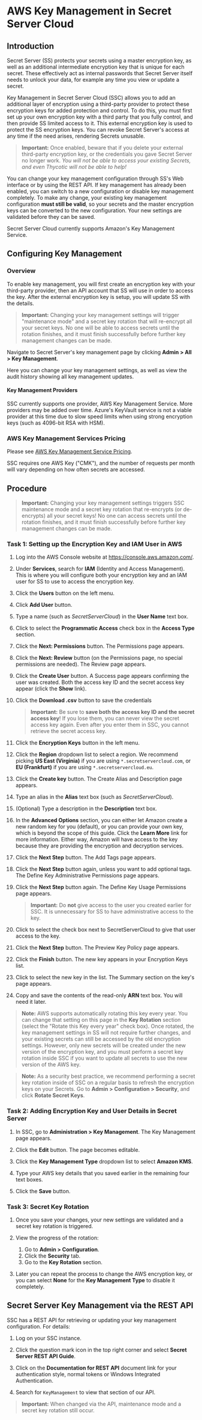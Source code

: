 [title]: # (AWS Key Management in Secret Server Cloud)
[tags]: # (secret server cloud, aws)
[priority]: # (1000)
[redirect]: # (CloudKeyManagement)

# AWS Key Management in Secret Server Cloud

## Introduction

Secret Server (SS) protects your secrets using a master encryption key, as well as an additional intermediate encryption key that is unique for each secret. These effectively act as internal passwords that Secret Server itself needs to unlock your data, for example any time you view or update a secret.

Key Management in Secret Server Cloud (SSC) allows you to add an additional layer of encryption using a third-party provider to protect these encryption keys for added protection and control. To do this, you must first set up your own encryption key with a third party that you fully control, and then provide SS limited access to it. This external encryption key is used to protect the SS encryption keys. You can revoke Secret Server's access at any time if the need arises, rendering Secrets unusable.

> **Important:** Once enabled, beware that if you delete your external third-party encryption key, or the credentials you gave Secret Server no longer work. *You will not be able to access your existing Secrets, and even Thycotic will not be able to help!*

You can change your key management configuration through SS's Web interface or by using the REST API. If key management has already been enabled, you can switch to a new configuration or disable key management completely. To make any change, your existing key management configuration **must still be valid**, so your secrets and the master encryption keys can be converted to the new configuration. Your new settings are validated before they can be saved.

Secret Server Cloud currently supports  Amazon's Key Management Service.

## Configuring Key Management

### Overview

To enable key management, you will first create an encryption key with your third-party provider, then an API account that SS will use in order to access the key. After the external encryption key is setup, you will update SS with the details.

> **Important:** Changing your key management settings will trigger "maintenance mode" and a secret key rotation that will re-encrypt all your secret keys. No one will be able to access secrets until the rotation finishes, and it must finish successfully before further key management changes can be made.

 Navigate to Secret Server's key management page by clicking **Admin \> All \> Key Management**.

 Here you can change your key management settings, as well as view the audit history showing all key management updates.

#### Key Management Providers

SSC currently supports one provider, AWS Key Management Service. More providers may be added over time. Azure's KeyVault service is not a viable provider at this time due to slow speed limits when using strong encryption keys (such as 4096-bit RSA with HSM).

### AWS Key Management Services Pricing

Please see [AWS Key Management Service Pricing](https://aws.amazon.com/kms/pricing/).

SSC requires one AWS Key ("CMK"), and the number of requests per month will vary depending on how often secrets are accessed.

## Procedure

> **Important:** Changing your key management settings triggers SSC maintenance mode and a secret key rotation that re-encrypts (or de-encrypts) all your secret keys! No one can access secrets until the rotation finishes, and it must finish successfully before further key management changes can be made.

### Task 1: Setting up the Encryption Key and IAM User in AWS

1. Log into the AWS Console website at https://console.aws.amazon.com/.

1. Under **Services**, search for **IAM** (Identity and Access Management). This is where you will configure both your encryption key and  an IAM user for SS to use to access the encryption key.

1. Click the **Users** button on the left menu.

1. Click **Add User** button.

1. Type a name (such as *SecretServerCloud*) in the **User Name** text box.

1. Click to select the **Programmatic Access** check box in the **Access Type** section.

1. Click the **Next: Permissions** button. The Permissions page appears.

1. Click the **Next: Review** button (on the Permissions page, no special permissions are needed). The Review page appears.

1. Click the **Create User** button. A Success page appears confirming the user was created. Both the access key ID and the secret access key appear (click the **Show** link).

1. Click the **Download .csv** button to save the credentials

   > **Important:**  Be sure to **save both the  access key ID and the secret access key**! If you lose them, you can never view the secret access key again. Even after you enter them in SSC, you cannot retrieve the secret access key.

1. Click the **Encryption Keys** button in the left menu.

1. Click the **Region** dropdown list to select a region. We recommend picking **US East (Virginia)** if you are using `*.secretservercloud.com`, or **EU (Frankfurt)** if you are using `*.secretservercloud.eu`.

1. Click the **Create key** button. The Create Alias and Description page appears.

1. Type an alias in the **Alias** text box (such as *SecretServerCloud*).

1. (Optional) Type a description in the **Description** text box.

1. In the **Advanced Options** section, you can either let Amazon create a new random key for you (default), or you can provide your own key, which is beyond the scope of this guide. Click the **Learn More** link for more information. Either way, Amazon will have access to the key because they are providing the encryption and decryption services.

1. Click the **Next Step** button. The Add Tags page appears.

1. Click the **Next Step** button again, unless you want to add optional tags. The Define Key Administrative Permissions page appears.

1. Click the **Next Step** button again. The Define Key Usage Permissions page appears.

   > **Important:**  Do **not** give access to the user you created earlier for SSC. It is unnecessary for SS to have administrative     access to the key.

1. Click to select the check box next to SecretServerCloud to give that user access to the key.

1. Click the **Next Step** button. The Preview Key Policy page appears.

1. Click the **Finish** button. The new key appears in your Encryption Keys list.

1. Click to select the new key in the list. The Summary section on the key's page appears.

1. Copy and save the contents of the read-only **ARN** text box. You will need it later.

> **Note:** AWS supports automatically rotating this key every year. You can change that setting on this page in the **Key Rotation** section (select the "Rotate this Key every year" check box). Once rotated, the key management settings in SS will not require further changes, and your existing secrets can still be accessed by the old encryption settings. However, only new secrets will be created under the new version of the encryption key, and you must perform a secret key rotation inside SSC if you want to update all secrets to use the new version of the AWS key.

> **Note:** As a security best practice, we recommend performing a secret key rotation inside of SSC on a regular basis to refresh the encryption keys on your Secrets. Go to **Admin \> Configuration \> Security**, and click **Rotate Secret Keys**.

### Task 2: Adding Encryption Key and User Details in Secret Server

1. In SSC, go to **Administration \> Key Management**. The Key Management page appears.

1. Click the **Edit** button.  The page becomes editable.

1. Click the **Key Management Type** dropdown list to select **Amazon KMS**.

1. Type your AWS key details that you saved earlier in the remaining four text boxes.

1. Click the **Save** button.

### Task 3: Secret Key Rotation

1. Once you save your changes, your new settings are validated and a secret key rotation is triggered.

1. View the progress of the rotation:
   1. Go to **Admin \> Configuration**.
   1. Click the **Security** tab.
   1. Go to the **Key Rotation** section.
1. Later you can repeat the process to change the AWS encryption key, or you can select **None** for the **Key Management Type** to disable it completely.


## Secret Server Key Management via the REST API

SSC has a REST API for retrieving or updating your key management configuration. For details:

1. Log on your SSC instance.

1. Click the question mark icon in the top right corner and select **Secret Server REST API Guide**.

1. Click on the **Documentation for REST API** document link for your authentication style, normal tokens or Windows Integrated Authentication.

1. Search for `KeyManagement` to view that section of our API.

> **Important:** When changed via the API, maintenance mode and a secret key rotation still occur.

 